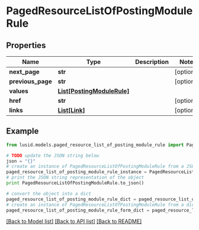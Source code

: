 # PagedResourceListOfPostingModuleRule


## Properties
Name | Type | Description | Notes
------------ | ------------- | ------------- | -------------
**next_page** | **str** |  | [optional] 
**previous_page** | **str** |  | [optional] 
**values** | [**List[PostingModuleRule]**](PostingModuleRule.md) |  | 
**href** | **str** |  | [optional] 
**links** | [**List[Link]**](Link.md) |  | [optional] 

## Example

```python
from lusid.models.paged_resource_list_of_posting_module_rule import PagedResourceListOfPostingModuleRule

# TODO update the JSON string below
json = "{}"
# create an instance of PagedResourceListOfPostingModuleRule from a JSON string
paged_resource_list_of_posting_module_rule_instance = PagedResourceListOfPostingModuleRule.from_json(json)
# print the JSON string representation of the object
print PagedResourceListOfPostingModuleRule.to_json()

# convert the object into a dict
paged_resource_list_of_posting_module_rule_dict = paged_resource_list_of_posting_module_rule_instance.to_dict()
# create an instance of PagedResourceListOfPostingModuleRule from a dict
paged_resource_list_of_posting_module_rule_form_dict = paged_resource_list_of_posting_module_rule.from_dict(paged_resource_list_of_posting_module_rule_dict)
```
[[Back to Model list]](../README.md#documentation-for-models) [[Back to API list]](../README.md#documentation-for-api-endpoints) [[Back to README]](../README.md)


